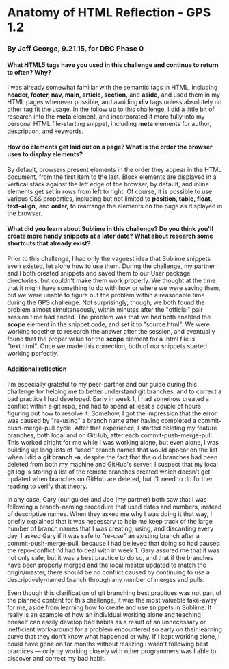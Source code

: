 # Anatomy of HTML Reflection - GPS 1.2
### By Jeff George, 9.21.15, for DBC Phase 0

#### What HTML5 tags have you used in this challenge and continue to return to often? Why?

I was already somewhat familiar with the semantic tags in HTML, including **header, footer, nav, main, article, section,** and **aside,** and used them in my HTML pages whenever possible, and avoiding **div** tags unless absolutely no other tag fit the usage. In the follow up to this challenge, I did a little bit of research into the **meta** element, and incorporated it more fully into my personal HTML file-starting snippet, including **meta** elements for author, description, and keywords.


#### How do elements get laid out on a page? What is the order the browser uses to display elements?

By default, browsers present elements in the order they appear in the HTML document, from the first item to the last. Block elements are displayed in a vertical stack against the left edge of the browser, by default, and inline elements get set in rows from left to right. Of course, it is possible to use various CSS properties, including but not limited to **position, table, float, text-align,** and **order,** to rearrange the elements on the page as displayed in the browser.


#### What did you learn about Sublime in this challenge? Do you think you'll create more handy snippets at a later date? What about research some shortcuts that already exist?

Prior to this challenge, I had only the vaguest idea that Sublime snippets even existed, let alone how to use them. During the challenge, my partner and I both created snippets and saved them to our User package directories, but couldn't make them work properly. We thought at the time that it might have something to do with how or where we were saving them, but we were unable to figure out the problem within a reasonable time during the GPS challenge. Not surprisingly, though, we both found the problem almost simultaneously, within minutes after the "official" pair session time had ended. The problem was that we had both enabled the **scope** element in the snippet code, and set it to "source.html". We were working together to research the answer after the session, and eventually found that the proper value for the **scope** element for a .html file is "text.html". Once we made this correction, both of our snippets started working perfectly.


#### Additional reflection

I'm especially grateful to my peer-partner and our guide during this challenge for helping me to better understand git branches, and to correct a bad practice I had developed. Early in week 1, I had somehow created a conflict within a git repo, and had to spend at least a couple of hours figuring out how to resolve it. Somehow, I got the impression that the error was caused by "re-using" a branch name after having completed a commit-push-merge-pull cycle. After that experience, I started deleting my feature branches, both local and on GitHub, after each commit-push-merge-pull. This worked alright for me while I was working alone, but even alone, I was building up long lists of "used" branch names that would appear on the list when I did a **git branch -a**, despite the fact that the old branches had been deleted from both my machine and GitHub's server. I suspect that my local git log is storing a list of the remote branches created which doesn't get updated when branches on GitHub are deleted, but I'll need to do further reading to verify that theory.

In any case, Gary (our guide) and Joe (my partner) both saw that I was following a branch-naming procedure that used dates and numbers, instead of descriptive names. When they asked me why I was doing it that way, I briefly explained that it was necessary to help me keep track of the large number of branch names that I was creating, using, and discarding every day. I asked Gary if it was safe to "re-use" an existing branch after a commit-push-merge-pull, because I had believed that doing so had caused the repo-conflict I'd had to deal with in week 1. Gary assured me that it was not only safe, but it was a best practice to do so, and that if the branches have been properly merged and the local master updated to match the origin/master, there should be no conflict caused by continuing to use a descriptively-named branch through any number of merges and pulls.

Even though this clarification of git branching best practices was not part of the planned content for this challenge, it was the most valuable take-away for me, aside from learning how to create and use snippets in Sublime. It really is an example of how an individual working alone and teaching oneself can easily develop bad habits as a result of an unnecessary or inefficient work-around for a problem encountered so early on their learning curve that they don't know what happened or why. If I kept working alone, I could have gone on for months without realizing I wasn't following best practices &mdash; only by working closely with other programmers was I able to discover and correct my bad habit.